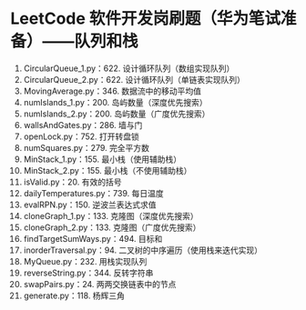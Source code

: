 # LeetCode 软件开发岗刷题（华为笔试准备）——队列和栈
1. CircularQueue_1.py：622. 设计循环队列（数组实现队列）
2. CircularQueue_2.py：622. 设计循环队列（单链表实现队列）
3. MovingAverage.py：346. 数据流中的移动平均值
4. numIslands_1.py：200. 岛屿数量（深度优先搜索）
5. numIslands_2.py：200. 岛屿数量（广度优先搜索）
6. wallsAndGates.py：286. 墙与门
7. openLock.py：752. 打开转盘锁
8. numSquares.py：279. 完全平方数
9. MinStack_1.py：155. 最小栈（使用辅助栈）
10. MinStack_2.py：155. 最小栈（不使用辅助栈）
11. isValid.py：20. 有效的括号
12. dailyTemperatures.py：739. 每日温度
13. evalRPN.py：150. 逆波兰表达式求值
14. cloneGraph_1.py：133. 克隆图（深度优先搜索）
15. cloneGraph_2.py：133. 克隆图（广度优先搜索）
16. findTargetSumWays.py：494. 目标和
17. inorderTraversal.py：94. 二叉树的中序遍历（使用栈来迭代实现）
18. MyQueue.py：232. 用栈实现队列
19. reverseString.py：344. 反转字符串
20. swapPairs.py：24. 两两交换链表中的节点
21. generate.py：118. 杨辉三角